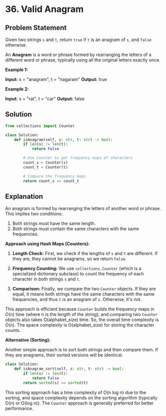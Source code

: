 
# 36. Valid Anagram

## Problem Statement

Given two strings `s` and `t`, return `true` if `t` is an anagram of `s`, and `false` otherwise.

An **Anagram** is a word or phrase formed by rearranging the letters of a different word or phrase, typically using all the original letters exactly once.

**Example 1:**

**Input:** s = "anagram", t = "nagaram"
**Output:** true

**Example 2:**

**Input:** s = "rat", t = "car"
**Output:** false

## Solution

```python
from collections import Counter

class Solution:
    def isAnagram(self, s: str, t: str) -> bool:
        if len(s) != len(t):
            return False

        # Use Counter to get frequency maps of characters
        count_s = Counter(s)
        count_t = Counter(t)

        # Compare the frequency maps
        return count_s == count_t
```

## Explanation

An anagram is formed by rearranging the letters of another word or phrase. This implies two conditions:

1.  Both strings must have the same length.
2.  Both strings must contain the same characters with the same frequencies.

**Approach using Hash Maps (Counters):**

1.  **Length Check:** First, we check if the lengths of `s` and `t` are different. If they are, they cannot be anagrams, so we return `False`.

2.  **Frequency Counting:** We use `collections.Counter` (which is a specialized dictionary subclass) to count the frequency of each character in both strings `s` and `t`.

3.  **Comparison:** Finally, we compare the two `Counter` objects. If they are equal, it means both strings have the same characters with the same frequencies, and thus `t` is an anagram of `s`. Otherwise, it's not.

This approach is efficient because `Counter` builds the frequency maps in O(n) time (where n is the length of the string), and comparing two `Counter` objects also takes O(alphabet_size) time. So, the overall time complexity is O(n). The space complexity is O(alphabet_size) for storing the character counts.

**Alternative (Sorting):**

Another simple approach is to sort both strings and then compare them. If they are anagrams, their sorted versions will be identical.

```python
class Solution:
    def isAnagram_sort(self, s: str, t: str) -> bool:
        if len(s) != len(t):
            return False
        return sorted(s) == sorted(t)
```

This sorting approach has a time complexity of O(n log n) due to the sorting, and space complexity depends on the sorting algorithm (typically O(n) or O(log n)). The `Counter` approach is generally preferred for better performance.
